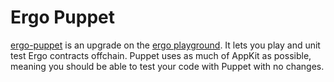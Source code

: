 # Ergo Puppet

[ergo-puppet](https://github.com/dav009/ergo-puppet) is an upgrade on the [ergo playground](https://github.com/ergoplatform/ergo-playgrounds). It lets you play and unit test Ergo contracts offchain. Puppet uses as much of AppKit as possible, meaning you should be able to test your code with Puppet with no changes.